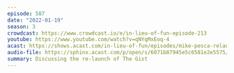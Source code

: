 ```yaml
---
episode: 587
date: "2022-01-19"
season: 3
crowdcast: https://www.crowdcast.io/e/in-lieu-of-fun-episode-213
youtube: https://www.youtube.com/watch?v=qNYqMxEoq-4
acast: https://shows.acast.com/in-lieu-of-fun/episodes/mike-pesca-relaunches-the-gist
audio-file: https://sphinx.acast.com/p/open/s/6071b87945e5c6581e2e5575/e/61e96df0cec30800130f9bbf/media.mp3
summary: Discussing the re-launch of The Gist
---
```


